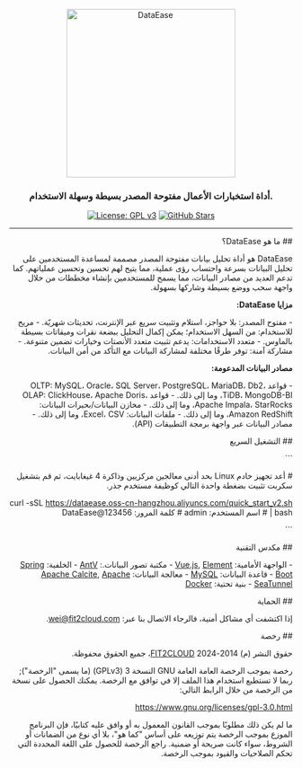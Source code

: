 <p align="center"><a href="https://dataease.io"><img src="https://dataease.oss-cn-hangzhou.aliyuncs.com/img/dataease-logo.png" alt="DataEase" width="300" /></a></p>
<h3 align="center"> أداة استخبارات الأعمال مفتوحة المصدر بسيطة وسهلة الاستخدام. </h3>
<p align="center">
  <a href="https://www.gnu.org/licenses/gpl-3.0.html"><img src="https://img.shields.io/github/license/dataease/dataease?color=%231890FF" alt="License: GPL v3"></a>
  <a href="https://github.com/dataease/dataease"><img src="https://img.shields.io/github/stars/dataease/dataease?color=%231890FF&style=flat-square" alt="GitHub Stars"></a>
</p>

------------------------------
<div dir="rtl">

\## ما هو DataEase؟

DataEase هو أداة تحليل بيانات مفتوحة المصدر مصممة لمساعدة المستخدمين على تحليل البيانات بسرعة واحتساب رؤى عملية، مما يتيح لهم تحسين وتحسين عملياتهم. كما تدعم العديد من مصادر البيانات، مما يسمح للمستخدمين بإنشاء مخططات من خلال واجهة سحب ووضع بسيطة وشاركها بسهولة. 

**مزايا DataEase:**

\-   مفتوح المصدر: بلا حواجز، استلام وتثبيت سريع عبر الإنترنت، تحديثات شهريّة.
\-   مريح للاستخدام: من السهل الاستخدام؛ يمكن إكمال التحليل ببضعة نقرات وميقاتات بسيطة بالماوس.
\-   متعدد الاستخدامات: يدعم تثبيت متعدد الأنصتات وخيارات تضمين متنوعة.
\-   مشاركة آمنة: توفر طرقًا مختلفة لمشاركة البيانات مع التأكد من أمن البيانات.

**مصادر البيانات المدعومة:**

\-   قواعد OLTP: MySQL، Oracle، SQL Server، PostgreSQL، MariaDB، Db2، TiDB، MongoDB-BI، وما إلى ذلك.
\-   قواعد OLAP: ClickHouse، Apache Doris، Apache Impala، StarRocks، وما إلى ذلك.
\-   مخازن البيانات/بحيرات البيانات: Amazon RedShift، وما إلى ذلك.
\-  ملفات البيانات: Excel، CSV، وما إلى ذلك.
\-   مصادر البيانات عبر واجهة برمجة التطبيقات (API).

\## التشغيل السريع

\```

\# أعد تجهيز خادم Linux بحد أدنى معالجين مركزيين وذاكرة 4 غيغابايت، ثم قم بتشغيل سكربت تثبيت بضغطة واحدة التالي كوظيفة مستخدم جذر.


curl -sSL https://dataease.oss-cn-hangzhou.aliyuncs.com/quick_start_v2.sh | bash
\# اسم المستخدم: admin
\# كلمة المرور: DataEase@123456

\```

\## مكدس التقنية

\-   الواجهة الأمامية: [Vue.js](https://vuejs.org/), [Element](https://element.eleme.cn/)
\-   مكتبة تصور البيانات.: [AntV](https://antv.vision/zh)
\-   الخلفية: [Spring Boot](https://spring.io/projects/spring-boot)
\-   قاعدة البيانات: [MySQL](https://www.mysql.com/)
\-   معالجة البيانات: [Apache Calcite](https://github.com/apache/calcite/), [Apache SeaTunnel](https://github.com/apache/seatunnel)
\-   بنية تحتية: [Docker](https://www.docker.com/)

\## الحماية

إذا اكتشفت أي مشاكل أمنية، فالرجاء الاتصال بنا عبر: wei@fit2cloud.com. 

\## رخصة

حقوق النشر (م) 2014-2024 [FIT2CLOUD](https://fit2cloud.com/)، جميع الحقوق محفوظة.

رخصة بموجب الرخصة العامة العامة GNU النسخة 3 (GPLv3) (ما يسمى "الرخصة"); ربما لا تستطيع استخدام هذا الملف إلا في توافق مع الرخصة. يمكنك الحصول على نسخة من الرخصة من خلال الرابط التالي: 

<https://www.gnu.org/licenses/gpl-3.0.html>

ما لم يكن ذلك مطلوبًا بموجب القانون المعمول به أو وافق عليه كتابيًا، فإن البرنامج الموزع بموجب الرخصة يتم توزيعه على أساس "كما هو"، بلا أي نوع من الضمانات أو الشروط، سواء كانت صريحة أو ضمنية. راجع الرخصة للحصول على اللغة المحددة التي تحكم الصلاحيات والقيود بموجب الرخصة.  
</div>
